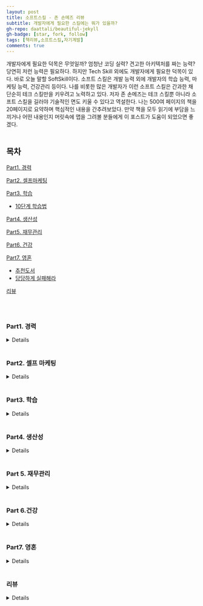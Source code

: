 ```yaml
---
layout: post
title: 소프트스킬 - 존 손메즈 리뷰
subtitle: 개발자에게 필요한 스킬에는 뭐가 있을까?
gh-repo: daattali/beautiful-jekyll
gh-badge: [star, fork, follow]
tags: [책리뷰,소프트스킬,자기계발]
comments: true
---
```


 개발자에게 필요한 덕목은 무엇일까? 엄청난 코딩 실력? 견고한 아키텍처를 짜는 능력? 
 당연히 저런 능력은 필요하다. 하지만 Tech Skill 외에도 개발자에게 필요한 덕목이 있다. 바로 오늘 말할 SoftSkill이다. 
 소프트 스킬은 개발 능력 외에 개발자의 학습 능력, 마케팅 능력, 건강관리 등이다. 
 나를 비롯한 많은 개발자가 이런 소프트 스킬은 간과한 채 단순히 테크 스킬만을 키우려고 노력하고 있다.
 저자 존 손메즈는 테크 스킬뿐 아니라 소프트 스킬을 길러야 기술적인 면도 키울 수 있다고 역설한다. 나는 500여 페이지의 책을 20페이지로 요약하며 핵심적인 내용을 간추려보았다. 만약 책을 모두 읽기에 부담을 느끼거나 어떤 내용인지 머릿속에 맵을 그려볼 분들에게 이 포스트가 도움이 되었으면 좋겠다. 
<br/>
<br/>
## 목차

[Part1. 경력](###Part1.-경력)


[Part2. 셀프마케팅](###Part2.-셀프-마케팅)


[Part3. 학습](###-Part3.-학습)
* [10단계 학습법](####-10단계-학습법)


[Part4. 생산성](###-Part4.-생산성)


[Part5. 재무관리](###-Part-5.-재무관리)


[Part6. 건강](###-Part-6.건강)


[Part7. 영혼](###-Part7.-영혼)
 * [추천도서](####-추천도서)
  * [당당하게 실패해라](###-당당하게-실패해라)

[리뷰](###-리뷰)

<br/>
<br/>

### Part1. 경력

<details>

<div markdown="1">

#### 사업가의 마인드를 가져라
 소프트웨어 개발자는 자신의 경력을 사업으로 보아야 한다. 사업을 한다고 생각하면 결정도 사업가답게 할 수 있다. 성과와 상관 없이 일정한 급여를 정기적으로 벌다보면 회사원이라는 정체성에 갇히기 십상이다. 회사에 소속되어 일하더라도 자신의 정체성이나 경력을 조직에서 주어진 역할과 별개로 존재한다고 생각해야 한다.
#### 목표를 설정하고 미래에 대비해라
 큰 목표를 세우고 작은 목표로 세분화하여 실천하기

#### 면접 잘 보는 법
 친분을 쌓아라!
 - 가고싶은 회사의 기술 블로그에 댓글 달기
 - 가고 싶은 회사에 다니는 사람과 인맥쌓기
#### 전문성을 갖춰라
 - 하고자 하는 소프트웨어 개발 분야가 무엇인가?
#### 승진하기
  돈은 항상 책임의 뒤를 따르기 마련이다. 책임기회를 늘릴 기회는 절대 놓치지 마라
  * 책임 범위를 넓히는 법
	  -> 지금까지 등한시 되어 온 문제 중 하나를 골라 당신이 책임지고 이끌어 갈 만한 프로젝트를 만들어라
	   -> 신입 팀원이 업무에 적응할 때까지 도와주는 역할을 맡아라
	   -> 업무 절차를 기록하고 이러한 문서를 항상 최신 정보로 채워두는 역할을 맡아라
	   -> 누구나 피하려 하지만 당신이 맡아서 더 수월하게 하거나 자동화 할 수 있는 일이 있는지 찾아보라
  * 해결책을 제시하라
	-> 아이디어가 실현되지 못하는 이유, 혹은 이런 묹 해결이 어려운 이유를 이야기하는 사람은 어느 조직에나 많다. 그런 사람은 원래 어디에나 많다. 당신은 그런 역할을 맡지마라. 어떤 문제든 **해결책을 제시하는 사람, 또 그 해결책을 실행할 수 있는 사람이 돼라**

#### 전문가 되기
 좋은 습관 기르기 [추천책 - 습관의 힘, 찰스 두히그](http://www.yes24.com/Product/Goods/7950702)
#### 재택근무
 단점 : 시간 관리, 자발적으로 일하기, 외로움 [추천책 - 드라이브, 다니엘 핑크](http://www.yes24.com/Product/Goods/5819980?OzSrank=1)
 현명하게 대처하기

#### 이루고 싶은 게 있다면 이미 이룬 사람처럼 연기하라
 일을 시작하기 전에 이미 그 일을 성공적으로 완수한 사람처럼 연기하라는 뜻

 - 마치 성공에 필요한 기술과 재능을 이미 가지고 있는 것처럼 연기하라.
 - 마치 당신이 되고자 하는 사람이 이미 된 것처럼 연기하라.
 - 마치 이미 승리를 거머쥔 것처럼 연기하라. 끝까지 노력해서 결국 원하는 결과에 도달할 것이기 때문이다.
 - 아직 가보지 않은 길이라도 마치 여러 차례 경험해본 것처럼 연기하라.
#### 면접에서 모르는 기술이 나올 때

현재 할 수 있는 부분과 그렇지 못한 부분에 관해 솔직하게 이야기하라. 하지만 동시에 과거에 여러 장애물을 능숙하게 헤쳐온 사람답게 자신감 있는 태도와 자세를 지녀라

#### 지루한 이력서 바꾸기
- 전문가에게 맡기기
- 행동과 결과를 연결해서 보여줘라
> 단순히 어떤 일을 할 수 있는지 나열하지 않고, 과거에 어떤 행동을 했고, 그 행동을 통해 도출된 결과 보여주기
</div>
</details>

<br/>

### Part2. 셀프 마케팅

<details>

<div markdown="1">
블로그 포스트, 팟캐스트, 동영상, 잡지기사, 책, 코드캠프, 컨퍼런스 이용하기

#### 많은 시간을 들여 꾸준히 하기
> 아무런 가치를 제공하지 못하는 마케팅은 오래가지 못한다. 아무도 주목하지 않기 때문이다.

#### 내가 이번 년도 안에 블로그 올릴 토픽
- WebRTC 설명
- 소프트 스킬 리뷰 (지금 쓰고 있다!)
- 조엘 온 소프트웨어 리뷰
- 재직자전형 입학부터 졸업까지
- 개발자 면접 준비 시리즈 (CS 기초지식에 대하여)
- 도커와 쿠버네티스 설명
- Openshift에 대한 설명
- Spring boot 책 리뷰
- 개발자 추천 책 리뷰 시리즈 -> 아마 이번 분기 뿐 아니라 내내 올릴듯!
- 알고리즘 공부 리뷰 시리즈
- 내가 책 리뷰를 어떻게 준비하는지 방법론 소개
- 고졸 개발자로 얻는 장점과 단점

#### 존재감을 드러내줄 브랜드 만들기
브랜드는 소비자의 기대치를 설정하는 일종의 약속이다
브랜드는 제품 혹은 서비스에 대한 기대의 총합
##### 브랜드
    |종류|설명  |
    |:--:|:--|
    | 메시지 |브랜드를 통해 전달하고자 하는 내용, 떠오르게 하려는 느낌 |
    | 시각요소 | 시각요소를 최대한 많은 곳에 활용
    | | 브랜드가 나타내는 색상, 스타일을 정해서 인지도 늘리기 |
    | 일관성 | 메시지 내용, 전달방법, 전달시기 모두 일관성 있게
    | 반복노출| 브랜드의 목적은 사람들이 로고를 보았을 때, 이름을 들었을 때 내가 대변하는 가치를 기억하고 기대하게 만드는 것

#### 태그라인
브랜드를 표현할 수 있는 한 두 문장의 문구
> 예) 기억보단 기록으로
나의 태그 라인은 Just Start IT

#### 블로그를 운영하라
블로그의 장점
> 블로그를 통해 누리는 혜택은 경제적 영역에만 그치지 않는다. 블로그를 운영하면 의사소통 기술도 배울 수 있다. 생각을 정리해서 글로 옮기는 실력은 쉽게 길러지지 않는 만큼, 얻었을 때 큰 가치가 있다. 정기적으로 글을 쓰면서 글쓰기를 훈련하면 의사소통 기술이 발전한다. 이렇게 얻은 의사소통 기술은 인생의 여러 분야에 도움이 된다. 게다가 블로그에 정기적으로 글을 올리기 위해 공부하면서 자신이 활동하는 분야의 새로운 기술과 최신 동향 또한 파악할 수 있다.

#### 어떤 가치를 제공할지 고민하라
사람들이 원하는 것을 제공하라
> 당신이 선택한 틈새시장과 관련있는 커뮤니티에 가서 어떤 이야기가 많이 나오는지 확인하라

SNS 활용하기
강연, 강의, 그리고 발표 : 소규모로 시작하기
> 전문가인 척할 필요는 없다. 배운 내용을 공유한다는 마음으로 성의껏 임하라.

바보같아 보여도 괜찮아!
> 성공하고 싶다면 자존심은 잠시 접어두라. 사람들 앞에 나서서 바보 같아 보일 것을 두려워하지 마라. 지금 유명한 배우, 음악가, 운동선수, 강연자가 된 사람 모두 한때 자기 일을 훌륭하게 하지 못하던 시절이 있었다. 그래도 그들은 해보기로 하고 최선을 다했다. 어떤 일이든 끝이 난다. 그리고 어떤 일이든 꾸준히 하면 반드시 나아진다. 그렇게 될 때까지 버텨야 한다. 무신경해야 버틴다. 바보같아 보일 것을 두려워하지 마라
>> 나는 9,000개가 넘는 슛을 놓쳤다. 경기에 진 횟수는 300번 정도다. 반드시 이길 거라는 사람들의 믿음을 저버리고 진 경기도 26번이나 된다. 나는 실패하고 또 실패했다. 바로 그것이 내가 성공한 이유다 - 마이클 조던


</div>
</details>

<br/>

### Part3. 학습

<details>

<div markdown="1">

#### 기술로 배우는데 필요한 세 가지 핵심 사항

 1. 출발점 
 >배우려 하는 기술을 사용하기 위해 알아야할 기본적인 사항은 무엇인가?
 2. 학습범위
 > 배워야 하는 범위는 어느 정도인가? 배운 내용을 어떻게 활용할 수 있는가? 자세한 내용은 나중에 더 찾아볼 수 있으므로 처음부터 모든 내용을 상세히 배울 필요는 없다. 그 기술로 어떤 일을 할 수 있는지 큰 그림을 볼 수 있으면 된다.
 3. 기본 사용법
 > 해당 기술을 제대로 사용하게 되었을 때 기본적인 이용사례와 가장 흔하게 접하는 상황은 무엇인가? 평소에 80% 비중으로 사용하게 될 20%의 핵심 기술은 무엇인가?

#### 10단계 학습법
- 1단계
> 배우려는 주제에 대한 기본 조사
> 앞으로 배울 주제에 어떤 내용이 있는지?
> 그 범위는 어떻게 되는지?
- 2단계
> 선택할 주제가 어떤지, 범위는 어느정도인지 개념을 1단계에서 잡은 후, 집중할 학습 영역 명확히 정하기
> 적당한 크기로 나눈 주제
> ex) 원래 주제 : C# 배우기
>       적당한 크기로 나눈 주제 : 간단한 콘솔 응용 프로그램 제작에 필요한 C# 언어 배우기
- 3단계
> 성공을 정의하라
> 학습에 돌입하기 저에 성공 기준을 **명확히** 하기
> C# 배우기의 좋은 성공 기준 예 : C#의 주요 기능들을 활용해서 간단한 응용 프로그램을 만들겠다.
- 4단계
> 자료를 찾아라.
> 선택한 주제에 관해 가능한 많은 자료를, 품질에 상관없이 모으기
> 자료의 종류 : 책, 팟캐스트, 블로그, 소스코드, 온라인 영상, 프로젝트 사례, 해당 주제의 전문가, 온라인 콘텐츠
- 5단계
> 학습 계획을 세워라.
> 자료 모은 것을 기반으로 무엇을 어떤 순서로 배울지 정리하기
> 나만의 학습 순서 찾기
> 여러 책의 목차를 참고하며 모듈을 짜는 것이다. 나는 어떤 순서로 이걸 공부할까?
- 6단계
> 자료 선별학. 
> 자료 중에서 목표 달성에 도움이 될 가치 있는 자료만 고르기
> 4단계에서 모은 자료를 검토해 학습 계획에 적합한 자료 찾기
- 7단계
> 대충 사용할 수준까지 배워라 
> 8단계에서 그 기술을 놀듯이 다뤄볼 수 있는 수준의 정보를 얻는 것.
> 자료를 훑어보거나 요약, 소개 부분만 확인해서 어떤 기술인지 정보만 습득하기
- 8단계 ( PLAY! ) 
> 대상을 직접 탐구하면 다양한 질문이 떠오를 것이다.
> 새로운 기술이나 프로그래밍 언어를 배우는 중이라면 이 단계에서 작은 프로젝트를 만들어서 어떤 결과가 나오는지 확인해보는 것도 좋다. 답을 찾지 못한 질문은 따로 적어두라. 그에 대한 해답은 9단계에서 찾으면 된다.
- 9단계 
> 유용한 일을 할 정도까지 배워라.
> 8단계에서 가지고 놀면서 했던 질문들에 대한 답찾기
- 10단계
> 가르쳐라. 나의 경우에는 블로그에 포스팅을 하면 될 것 같음

#### 멘토찾기
멘토의 자질 체크리스트

 - 내가 하려는 일을 해본 적 있는 사람인가?
 - 내가 하려는 일을 하도록 다른 이를 도와준 적 있나?
 - 어떤 일을 성취한 경험이 있는가?
 - 성격이 나와 맞는가?

가상의 멘토 찾기 [추천도서 - 생각하라! 그러면 부자가 되리라, 나폴레온 힐](http://book.interpark.com/product/BookDisplay.do?_method=detail&sc.prdNo=278612721&gclid=Cj0KCQjwxJqHBhC4ARIsAChq4avubAESIXpsf8C_YET71O4Kt2Llbr_Q3lFVdd22dA4VA4m_ehaop5UaAme0EALw_wcB)

#### 지식의 빈틈 찾기

**빈틈이 생기는 이유** 
 지식의 빈틈이 있을 때 빈틈을 찾아서 메꾸지 않고 핑계를 대며 넘어가서
**빈틈 찾기**
 평소 유난히 많은 시간이 드는 부분이나 반복적으로 자주 하는 작업 보기
 답할 수 없는 면접 질문
 **빈틈 채우기**
  정확히 무엇을 배워야 할지 알아내라. 집중할 영역을 최대한 구체적이고 명확하게 설정하라.
  대화나 논의 중에 잘 이해가 되지 않는 부분이 있다면 대충 넘어가지 말고 명확히 이해될  때까지 질문하라.
 
</div>
</details>

<br/>

### Part4. 생산성

<details>

<div markdown="1">

#### 집중은 생산성을 높이는 유일한 방법
#### 생산성 계획
매주 해야할 일을 두 시간 이하의 작은 작업으로 나누기 -> 저자는 kanban board를 활용
분기별 계획
- 한 해를 3개월씩 4분기로 나눔
- 분기마다 완료할 큰 프로젝트를 정하고 작은 목표를 계획함
- 할 일은 주 단위나 일 단위로 나누어서 생각
- 한 분기동안 완료하고자 하는 일의 개요를 간단히 작성
	- 주요 목표와 이것을 달성하는 방법에 대한 아이디어를 얻고 이 목표에 계속 집중이 가능하다.

월간계획
- 매월 1일이 한 달치 달력을 출력하고 이 달에 해야할 일을 계획
- 한 달 동안 할 수 있는 일의 양을 어림잡아 예측
- 분기별 개요에서 작업할 항목을 가져와서 그 달에 할 만할 일이 무엇인지 확인
- 매월 하고 싶은 일도 함께 계획
	- 저자는 매월 1일에 그 달에 필요한 유튜브 동영상을 일괄 생성해둠

주간계획
- 매주 월요일 아침 한 주간의 일정을 계획
- 매주 해야할 일을 전부 기록해둔 체크리스트 작성

일간 계획과 실행

휴식 주간도 필요하기 때문에 일정으로 넣기

#### 할당 체계를 도입해 생산성을 높여라
 완료해야 할 일을 꾸준히 진행할 수 있는 유일한 방법은 미리 설정해둔 기간 내에 얼마나 처리할 것인지 목표를 세우는 것

 할당량은 엄격하게 지키기

할당량 예시
- 매주 3회 조깅하기
- 매주 블로그 글 한 개 작성하기
- 매일 책 한개 장씩 쓰기
- 매주 뽀모도리 50개 끝내기

할 일과 진행 빈도 설정함으로써 생산성을 높일 수 있다

> 목표했던 일을 해내는 것 외에는 다른 어떤 선택지도 두지 마라. 마음 속에서 실패란 단어를 아예 지워버려라. 한 번이라도 실수를 용납하면 다시 실수하게 되고 이내 '할당량'은 아무런 기능도 하지 못할 것이다.

> 제대로 실천하지 못하면 전체 체계가 무너지므로 달성 가능하고 유지 가능한 할당량을 선택하라. 결국 실패할 게 뻔한 목표를 세우지 마라. 처음에는 작은 목표를 세우고 이를 성공적으로 실천하면서 규모를 접접 키우는 식으로 접근하는게 좋다.

할당 체계 규칙
- 반복 가능한 작업을 선택한다
- 작업이 완료되고 반복되어야 하는 주기를 정한다.
- 한 주 안에 작업을 몇 번 완료할 것인지 할당량을 정한다.
- 실천한다. 할당량을 완수할 수 있도록 실천한다.
- 조정한다. 할당량을 더 높이거나 낮춘다. 하지만 실천 주기 도중에는 조정하지 않는다.

추천도서
[최고의 나를 꺼내라, 스티븐 프레스필드](http://book.interpark.com/product/BookDisplay.do?_method=detail&sc.shopNo=0000400000&sc.prdNo=201437860&sc.saNo=003002001&bid1=search&bid2=product&bid3=title&bid4=001)
[왜 나는 항상 결심만 할까, 켈리 맥고니걸](http://book.interpark.com/product/BookDisplay.do?_method=detail&sc.shopNo=0000400000&sc.prdNo=210668102&sc.saNo=003002001&bid1=search&bid2=product&bid3=title&bid4=001)

#### 책임감을 가져라
 자기 자신에게 책임을 가짐으로써 스스로 동기부여하기

#### 탈진 극복하기
인간은 새로운 것을 접한 초기에는 흥미를 느끼며 접근한다. 하지만 시간이 지나 익숙해질 수록 점점 당연하게 생각하거나 심지어 별로라고 생각하기도 한다.

생산성이 높아질 수록 오히려 생산적이라는 느낌은 점점 줄어든다.

흥미, 동기, 결과, 벽이 그려진 그림을 다시 보라. 벽 바로 뒤에서 일어나는 일을 생각해라. 어떻게 해서든 벽을 넘기만 한다면? 상황이 갑자기 엄청나게 변한다. 동기와 흥미도 바로 돌아올 것이다.

탈진이 찾아오더라도 신경쓰지 말고 고통을 견뎌야 한다. 그리고 벽을 넘어가야 탈진을 '치유'할 수 있다. 고통을 견디는 것이야말로 탈진을 극복하는 비결이다. 결국, 더 많은 벽에 부딪힐테지만 하나씩 극복할 때마다 더 강한 에너지와 성취 동기가 솟아날 것이다. 그리고 경쟁 상대의 숫자는 계속 줄어들 것이다.

나는 일정을 정해놓고 거기에 나를 끼워맞췄다. 비가 오나, 눈이오나 내 기분이 어떻든 상관없이 할에 한 개 장씩 썼다.

#### 낭비되는 시간 줄이기

#### 반복 행위의 중요성
생산성의 진정한 비결은 오랜 시간동안 반복해서 해내는 것이다.
> 지금이 바로 행동에 옮길 때다. 내일이나 다음 주는 없다. 지금이어야 한다. 만약 목표를 이루고 싶다면, 다른 사람이나 환경에 휘둘리지 않고, 스스로 더 나은 미래를 만들고 싶다면, 원하는 방향으로 당신을 안내해줄 **반복 행위를 만들어라.**

#### 습관을 개발하기
신호, 반복 행위, 보상
나쁜 습관을 인식하고 경계하기
- 늘 하는 일 중 죄책감이 느껴지는 것은 무엇인가?

#### 작업 분할하기
일을 미루는 습관은 생산성을 떨어뜨리는 주요 원인 중 하나다. 일을 미루는 이유는 **문제에 압도되기 때문**이다.

작업 작게 나누기
- 큰 작업을 작은 작업으로 나누는 것은 ***더 많은 일을 해내고***, ***작업 시간이 걸리는 시간을 더 정확하게 예측하고자 할 때*** 사용하는 방법
- 작게 나누다보면 부족한 정보가 있다는 것을 초기에 깨달을 수 있다.
- 작은 작업 하나하나에는 명확한 목표가 있어야 한다.


#### 문제 나누기
어려운 알고리즘을 작성하려면 바로 머리를 부딪혀가며 코드를 작성할 게 아니라 독립적으로 문제를 해결할 수 있는 작은 조각으로 나누는 편이 좋다.

#### 힘든 일을 피하기 마라.
> 사람들은 모두 인생의 지름길을 찾는다. 성공에 꼭 필요한 부분조차 힘들다는 이유로 피해갈 방법을 찾는다. 누구나 히든 일은 하기 싫어하지만, 힘든 일의 결과물을 즐기고 싶어한다.
> 그러나 현실을 그렇지 않다. 가치 있는 것들은 모두 힘들게 일해서 얻은 결과물이다. 특히 소프트웨어 개발자로서 경력을 다지기 위해 제대로 된 **성과를 얻고 싶다면 자리를 지키고 앉아서 원하는 일이든 그렇지 않은 일이든 모두 해내는 법을 배워야 한다.**

> 당신이 힘들다고 말하는 일은 거의 당신에게 득이 되는 일이며, 경력을 개척하거나 새로운 기회를 열 수 있는 일이다. 하지만 별 소득이 없는 일은 항상 굉장히 쉽게 느껴진다.

**결국에는 장기적으로 노력하고 인고의 시간을 보내며 꼭 필요한 지루한 일을 해낸 사람이 앞서간다. 큰 격차로 말이다.**

**자신의 모든 잠재력을 발휘할 수 있는 방법은 칼을 갈고, 이를 악물고, 일하러 가는 것이다.**

#### 뭐라도 하는 게 아무것도 하지 않는 것보다 낫다.
행동을 주저하는 이유 => 두려움
> 자신의 지식을 바탕으로 최선의 행동을 한 뒤에 후회하는 사람은 거의 없다. 반대로 아무 행동도 하지 않은 것을 후회하는 사람은 대단히 많다.

#### 실천을 위한 체크리스트
- 내가 행동을 주저하는 구체적인 이유는 무엇인가?
- 결정을 내려야 하는 선택이 있다면 무엇인가?
- 잘못된 선택을 했을 때 얻을 수 있는 최악의 결과는 무엇인가?
- 잘못된 선택을 하면 되돌아와서 다른 선택을 할 수 있는가? 이 때 치러야 할 대가가 큰가?
- 선택지 사이에 큰 차이가 있는가? 즉시 행동 할 수 있는 차선책을 선택할 수 있는가?
- 문제가 생기면 저절로 드러나는가? 어떤 행동을 취한 뒤에 올바른 방향을 찾을 때까지 계속 방향을 바꿀 수 있는가?
- 행동을 취하지 않는다면 어떤 일이 일어나는가? 그 대가는 시간인가, 기회의 상실인가, 아니며 금전적 손해인가?
</div>
</details>

<br/>

### Part 5. 재무관리

<details>

<div markdown="1">

#### 근시안적인 사고에서 벗어나기
> 사람들은 월 할부금을 내는데 지장이 없으면 전체 금액을 크게 개의치 않는다.

>미래에 대한 고민 없이 근시안적으로 재정을 관리하면 버는 만큼, 혹은 그 이상 지출할 가능성이 있어서 위험하다.

#### 연봉 협상의 기술
연봉 협상을 할 때 어떻게 처신하는지가 회사에서 어떤 대우를 받을지에 큰 영향을 준다는 점에서 연봉 협상은 중요하다

**협상은 회사에 지원 전에 시작된다.**
"평판"은 협상에 영향을 미친다.
셀프 마케팅을 해라
- 최대한 많은 매체를 활용해서 이름 알리기

**금액을 먼저 말하지 않기**
나에게 편성된 예산을 말해주면 내 예산과 맞는지 말해줄 수 있다고 하기
직전 연봉을 물어보면 복리후생까지 모두 포함하여 전체 금액을 말하기

#### 부동산 투자
> 좋은 매물을 알아보려면 연습과 시장 공부, 두 가지가 필요하다. 부동산 투자를 하고 싶을 때, 가장 먼저 해야할 일은 시장공부다. 부동산 매물이 어느 정도 가격에 거래되는지 알아보라. 좋은 가격이 어느 정도 수준인지 감이 올 때까지 매물 크기, 임대료, 매물 위치 등을 조사해보라.
> 제대로 제안하려면 매물과 관련된 모든 숫자를 고려해보아야 한다. 부동산 가격을 바탕으로 대출금을 비롯해 세금, 보험, 입주자 협회 회비, 공과금 등의 해당 매물 유지에 필요한 모든 비용을 계산해보라

#### 은퇴 계획 세우기
월 지출을 줄일 방법을 찾는 것이 은퇴 대비 저축에 큰 도움이 된다는 이야기다. 좋은 투자처 찾기, 좋은 직장 구하기, 연봉 인상하기보다 지출을 줄이는 것이 제일 도움이 된다. 즉, 절약이 답이다.

* 은퇴 계좌 이용하기
* 조기 은퇴 계획을 세우거나 빠르게 부를 축적해라.
	* 불로소득을 얻을 '여러' 경로 만들기
		* 지출 줄이기
		* 많이 벌기 - 부업 기회 놓치지 말기
		* 수익성이 좋은 투자처 찾기

#### 부채의 위험성
이자 소득은 당신에게 자유를 주고, 부채는 당신을 구속한다.
부채가 있는 상태에서 저축하는 것은 가장 큰 실수이다. 특히 신용카드 빚이 있을 때
대출은 이율이 높은 대출을 가장 먼저 갚아라
**지출할 이자보다 큰 수익을 가져올 투자라고 확신할 때 부채를 만들어라**

은퇴란
> 자금 압박 때문에 억지로 하고 싶지 않은 일을 하지 않아도 되는 재정적 자유

발품을 팔고 열심히 일하며 항상 어제의 나보다 조금이라도 더 나은 내가 되기 위해 노력해서 행운을 만날 가능성을 높였다.



</div>
</details>

<br/>

### Part 6.건강

<details>

<div markdown="1">


#### 동기부여

게임 형식으로 된 동기부여 어플
https://habitica.com/static/home
https://www.superbetter.com/
https://zombiesrungame.com/

난 이 중 해비티카가 제일 괜찮은 것 같다.
다만 지금은 notion을 적극 활용하고 있다.

> 당장 어떤 기분이 들든 상관없이 목표로 정해둔 날짜까지는 사전에 결정해 둔 목표를 지켜나가도록 해라
</div>
</details>

<br/>


### Part7. 영혼

<details>

<div markdown="1">

> "자신을 정복하지 못하면 자신에게 정복당한다" - 나폴레온 힐

믿고자 하는 바를 자신에게 반복해서 말해주면 믿음도 바뀐다.
생각을 행동으로 실현하는 방식으로 정신이 우주를 조작할 수 있다. 즉, 당신의 믿음이나 생각이 세상에 영향을 줄 수 있다.

#### 긍정적인 태도 갖추기
긍정적 사고 : 자신에게 상황을 이길 수 있는 힘이 있다는 믿음
> 내면의 힘이 현실을 바꿀 수 있다는 생각을 오래 하면 긍정적인 태도가 발현된다. 긍정적인 태도가 있으면 현실과 동떨어진 환상 속에 살지 않는다. 그보다 자신이 바라는 바를 현실로 실현할 수 있는, 최선의 미래가 기다리고 있는 세계에서 살 수 있다.

[긍정적인 사고방식, 노먼 빈센트 펄](http://www.kyobobook.co.kr/product/detailViewKor.laf?mallGb=KOR&ejkGb=KOR&barcode=9788984077867)

#### 두뇌 프로그래밍
진짜 싸워야 하는 대상은 평범한 수준에 머물러 있으려는 자신이다.

자아상이란-> 자기가 보는 자기의 진짜 모습
> 정체성의 핵심이라고 믿는 부분도 바꿀 수 있다는 사실을 받아들이면 원하는 모습으로 자아상을 바꿀 수 있다.

#### 뇌를 새롭게 프로그래밍 하기
> 이미 그러한 사람이 된 것처럼 행동하라. 말투, 옷차림, 양치질까지도 모두 이미 원하는 모습이 된 것처럼 하라. 현실은 잠시 잊어라. 당신의 변화에 관해 누가 뭐라하든 신경 쓰지 마라. 그 대신 목표를 이미 이루었고 당신이 원래 그런 성격이었던 것처럼 행동하라.

나는 나를 이런 사람으로 생각할 것이다.
- 시작한 일은 끝을 보는 뒷심있는 사람이다.
- 계산이 빠르고 꼼꼼한 사람이다.
- 항상 물건이든 기분이든 정돈된 사람이다.
- 발표를 잘하고 원하는 것을 쟁취하는 커리어우먼

사람들은 자신이 연약하다고 이야기하는 사람을 피한다. 직설적으로 말해 이런 성격은 매력적이라고 느끼기 어렵다.


#### 추천도서
- 의욕이 생기지 않고 게으름을 피우고 싶을 때 [최고의 나를 꺼내라](http://www.kyobobook.co.kr/product/detailViewKor.laf?ejkGb=KOR&mallGb=KOR&barcode=9788992977029&orderClick=LAG&Kc=)
- 대인 관계에 어려움을 겪을 때 [인간관계론](http://www.kyobobook.co.kr/product/detailViewKor.laf?ejkGb=KOR&mallGb=KOR&barcode=9791187142560&orderClick=LAG&Kc=)
- 이상을 현실로 만들고 싶을 때 [생각하라! 그러면 부자가 되리라](http://www.kyobobook.co.kr/product/detailViewKor.laf?ejkGb=KOR&mallGb=KOR&barcode=9791188393435&orderClick=LAG&Kc=)
- 믿음을 긍정적으로 바꿀 수 있는 방법을 알고 싶을 때 [맥스웰 몰츠 성공의 법칙](http://www.kyobobook.co.kr/product/detailViewKor.laf?ejkGb=KOR&mallGb=KOR&barcode=9791162541159&orderClick=LEa&Kc=)
- 삶을 더 긍정적으로 살아가고 싶을 때 (종교) [긍정적 사고방식](http://www.kyobobook.co.kr/product/detailViewKor.laf?ejkGb=KOR&mallGb=KOR&barcode=9788984077867&orderClick=LAG&Kc=)
- 삶, 경제, 일에 관한 질문을 던지는 책 [아틀라스](http://www.kyobobook.co.kr/product/detailViewKor.laf?ejkGb=KOR&mallGb=KOR&barcode=9788958626664&orderClick=LAG&Kc=)
- 코드 작성법, 코드 구조화 방법에 대한 책 [Code complete](http://www.kyobobook.co.kr/product/detailViewKor.laf?ejkGb=KOR&mallGb=KOR&barcode=9791158390600&orderClick=LAG&Kc=)
- 단순하고 이해하기 쉬운 코드에 대한 책 [Clean code](http://www.kyobobook.co.kr/product/detailViewKor.laf?ejkGb=KOR&mallGb=KOR&barcode=9788966260959&orderClick=LAG&Kc=)
- 디자인 패턴에 대한 책 [Head first design pattern](http://www.kyobobook.co.kr/product/detailViewKor.laf?ejkGb=KOR&mallGb=KOR&barcode=9788979143409&orderClick=LEA&Kc=)
- 부동산 투자 [바닥부터 시작하는 백만장자들의 부동산 투자법] (http://www.kyobobook.co.kr/product/detailViewKor.laf?ejkGb=KOR&mallGb=KOR&barcode=9788991230279&orderClick=LAG&Kc=)
- 재무 관리 [부자 아빠 가난한 아빠] (http://www.kyobobook.co.kr/product/detailViewKor.laf?ejkGb=KOR&mallGb=KOR&barcode=9791158883591&orderClick=LEa&Kc=)

### 당당하게 실패해라 

이 장은 내가 너무 감명깊게 읽은 챕터이다.
> 실패를 두려워하는 것은, 어쩌면 실패 때문에 **자신의 가치까지 떨어진다는 생각**이 들어서 너무 민감하게 반응하는 것일 수도 있다.

> 실패는 성공의 어머니다. 두려워하지 말고 실패를 받아들여라. 실패는 패배가 아니다. 오히려 실패는 성공으로 가는 여정에서 누구나 경험하는 과정이다. 작은 실패는 성공으로 가는 여정에서 누구나 경험하는 과정이다. 작은 실패 한 번 경험하지 않고 보람을 느낄 만한 결과에 이르는 일이란 거의 없다.

> 현실에서 실패하면 그 경험으로부터 배우고 성장하라.

> 실패를 수용하라
> > 실패가 예상되더라도 정면으로 맞을 준비를 해두어라.
> 
>> 성장하고 싶다면 실패할 수밖에 없는 상황에 자신을 던져라.
>
>> 위험하다는 이유로 아무런 도전도 하지 않으면 정체되기 십상이다.
> 
> > 살면서 많은 실패를 경험할 것이고 그 대부분은 피할 수 없으리라는 사실을 자각하라. 모든 일을 처음부터 완벽하게 할 수는 없다. 실수도 하게 될 것이다.

**실패를 해도 괜찮다는 사실 또한 깨달아야 한다. 실패해도 괜찮다. 실패를 줄이려고 노력하는 건 괜찮지만 실패 때문에 자아가 상처입을까 두려워서 기회를 놓치는 일은 없게 하라. 실패해도 괜찮다는 것, 실패보다 실패에 어떻게 대처하는 지가 당신의 정체성을 규정한다는 것을 깨달으면 실패에 대한 두려움을 훨씬 더 쉽게 극복할 수 있다.**

**일부러라도 불편한 일을 자꾸 해보라. 책의 앞부분에서 바보처럼 보이는 일을 두려워하지 말라고 이야기한 것을 기억할 것이다. 실패도 이와 마찬가지다. 실패할 수밖에 없는 상황에 의도적으로 자신을 노출하라. 실패를 성공으로 향하는 연료로 삼아라. 실패와 실패에 대한 두려움을 많이 겪을 수록 실패의 영향력은 점점 줄어들 것이다.**

> 위인들이 거둔 최고의 성공은 최악의 실패 한 걸음 앞에 있었다. -나폴레온 힐

> 실패에 대한 두려움때문에 피해온 일 중에 적어도 하나는 꼭 해보기로 결심하라. 절대 성의없이 하지 마라. 실패할 것을 알면서도 할 때는 뭐든 **적당히** 해보는 사람들이 많다. 진짜 열심히 하지 않았다는 이유를 들어 실패와 거리르 두고 싶어서, 실패를 제대로 경험하고 싶지 않아서 그러는 것이다. 진짜 열심히 노력하고 제대로 실패를 맛보라.


</div>
</details>

<br/>

### 리뷰

<details>

<div markdown="1">
 처음 소프트 스킬을 읽은 것은 3년 전 회사에서였다. 당시 팀에서는 개발자 문화를 만들기 위해서 함께 칼럼이나 책을 읽었다. 일에 치여 살던 때라 책의 내용은 크게 와닿지 않았다. 개발자로 살기보다 회사원으로 살던 때였다.
  
 3년이 지난 지금, 개발자로서 어떻게 살아갈까 생각하다보니 다시 이 책을 찾게 되었다. 고등학교 졸업 후 아무 비전도 없이 사회에 치여 살아가기만 했단 생각이 들었다. 그런 내게 소프트 스킬은 비전을 제시해주었다. 

 실패를 두려워하지 말라는 챕터가 제일 와 닿았다. 고등학교 때부터 공부를 열심히 하지않아도 잘 나오는 성적에, '나는 공부를 하지 않아도 웬만큼 한다' 고 말하고 다녔다. 지금 생각해보면 실패가 두려웠던 것 아니었을까싶다. 그 때의 태도는 스물 여섯까지 이어졌다. 스물 일곱에는 이대로 살면 어중이 떠중이 일 것 같다는 생각에 사내 세미나를 하는 등 노력을 했다. *나는 여전히 실패가 두렵다* 그래도 내가 두려워하는 것들에 기꺼이 날 던지면서 익숙해져야겠다.

최근에 에버랜드를 갔다. 바이킹이 무서워 항상 앞자리에서 손잡이를 꼭 잡고 탔다. 그 날은 용기가 솟았는지, 궁금했는지 끝자리에 앉았다. 하늘에 솟구치는 때에 맞추어 팔도 들어봤다. 생각보다, 무섭지 않았다.

두려움이란 이런게 아닐까? 무서워서 시도도 하지 못했던 것이 까보니 별 것 아니었다는. 개발자로서, 사회인으로서, 인간으로서 갖는 두려움들이 있다. 어색한 면접, 청중들 앞에서 세미나, 모르는 질문들에 흘리는 진땀.... 타파할 때마다 블로그에 자랑을 해보아야겠다.

이 모든 것은 작은 단위로 나누어서 끊임없이 해야 이뤄지는 것이다. 유명한 개발자가 되어서 어마어마한 연봉을 받고 살다가 끝에는 은퇴해서 멘티들을 키우는 일을 하고픈게 내 꿈인데, 목표를 생각하고 매일 정해진 양을 정해진 시간에 꾸준히 해야겠다. 

내 욕심이 너무 크고 허황되었다고 비웃는 사람들 앞에서 나는 작아진다. 기껏 설계를 다 짜고 이제 실행만 하면 되는데, "야, 그게 되겠냐" 한마디면 설계안을 박박 찢는 것이다. 나는 개썅마이웨이가 안된다. 눈치보고 작아진다. 그러느라 허황되어도 꿈을 꾸던 나는 마음속에 묻어버린다.

가끔 자신의 방식을 고수하다가 인정 받은 유명인들을 본다. 나는 옛날 노래를 좋아하는데 촌스럽다고 비웃음 당할까봐 숨어들었다. 그런데 아이유는 옛날 노래를 리메이크 하면서 사람들의 취향을 '촌스럽게' 바꾸었다. 나는 옛날 아이돌 노래를 좋아한다. 근데 뭔가 쪽팔림에 숨어듣는다. 재재는 옛날 아이돌 노래를 '숨어듣는 명곡'이라며 다시 수면으로 끌어올렸다. 

내 방식을 비웃음 앞에서 고수한다는 것은 분명 어려운 일일 것이다. 특히 나같이 눈치보는 사람들에게는. 그런데 누군가는 고수하던 자신의 방식을 주류로 만든다. 그렇다면 나는 못할게 뭔가? 이렇게 책을 구구절절 감명 깊었다고 쓰는 것도 누군가 보기에 '비효율적'이고 바보같아 보일 수 있다. (적어도 내 안의 또다른 장인수는 내게 그랬다) 그런데 이 방법은 나의 마음에 든다. 이렇게 책을 아카이빙 하면 또 다시 책을 읽지 않고도 새로운 인사이트를 준다. 한 명의 독자의 마음에 들었으면 되었다.

앞으로 이렇게 블로그에 글을 올릴 예정이다. 그리고 중단하지 않도록 노력할 것이다. 적어도 일주는 해봐야지! 소프트 스킬을 읽어보고 싶었거나 읽으려는 사람들에게 도움이 되었으면 좋겠다.
</div>
</details>